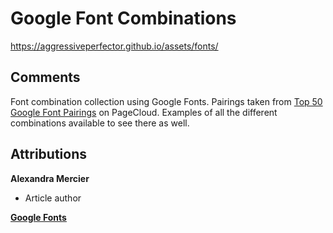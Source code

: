 # Google Font Combinations

https://aggressiveperfector.github.io/assets/fonts/

## Comments
Font combination collection using Google Fonts. Pairings taken from [Top 50 Google Font Pairings](https://www.pagecloud.com/blog/best-google-fonts-pairings) on PageCloud. Examples of all the different combinations available to see there as well.

## Attributions
**Alexandra Mercier**
- Article author

[**Google Fonts**](https://fonts.google.com/)